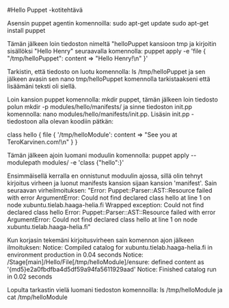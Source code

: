 #Hello Puppet -kotitehtävä


Asensin puppet agentin komennoilla: 
sudo apt-get update
sudo apt-get install puppet

Tämän jälkeen loin tiedoston nimeltä "helloPuppet kansioon tmp ja kirjoitin sisällöksi "Hello Henry" seuraavalla komennolla:
puppet apply -e 'file { "/tmp/helloPuppet": content => "Hello Henry!\n" }'

Tarkistin, että tiedosto on luotu komennolla: ls /tmp/helloPuppet ja sen jälkeen avasin sen nano tmp/helloPuppet komennolla tarkistaakseni että lisäämäni teksti oli siellä.

Loin kansion puppet komennolla: mkdir puppet, tämän jälkeen loin tiedosto polun mkdir -p modules/hello/manifests/ ja sinne tiedoston init.pp komennolla: nano modules/hello/manifests/init.pp.
Lisäsin init.pp -tiedostoon alla olevan koodiin pätkän:

class hello {
        file { '/tmp/helloModule':
            content => "See you at TeroKarvinen.com!\n"
        }
}

Tämän jälkeen ajoin luomani moduulin komennolla: puppet apply --modulepath modules/ -e 'class {"hello":}'

Ensimmäisellä kerralla en onnistunut moduulin ajossa, sillä olin tehnyt kirjoitus virheen ja luonut manifests kansion sijaan kansion 'manifest'. Sain seuraavan virheilmoituksen: 
"Error: Puppet::Parser::AST::Resource failed with error ArgumentError: Could not find declared class hello at line 1 on node xubuntu.tielab.haaga-helia.fi
Wrapped exception:
Could not find declared class hello
Error: Puppet::Parser::AST::Resource failed with error ArgumentError: Could not find declared class hello at line 1 on node xubuntu.tielab.haaga-helia.fi"

Kun korjasin tekemäni kirjoitusvirheen sain komennon ajon jälkeen ilmoituksen: 
Notice: Compiled catalog for xubuntu.tielab.haaga-helia.fi in environment production in 0.04 seconds
Notice: /Stage[main]/Hello/File[/tmp/helloModule]/ensure: defined content as '{md5}e2a0fbdfba4d5df59a94fa5611929aad'
Notice: Finished catalog run in 0.02 seconds

Lopulta tarkastin vielä luomani tiedoston komennoilla: ls /tmp/helloModule ja cat /tmp/helloModule

